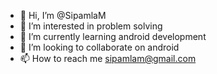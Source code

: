 - 👋 Hi, I’m @SipamlaM
- 👀 I’m interested in problem solving
- 🌱 I’m currently learning android development
- 💞️ I’m looking to collaborate on android
- 📫 How to reach me sipamlam@gmail.com
<!---
SipamlaM/SipamlaM is a ✨ special ✨ repository because its `README.md` (this file) appears on your GitHub profile.
You can click the Preview link to take a look at your changes.
--->
